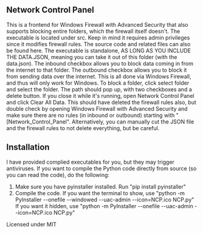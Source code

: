 ## Network Control Panel

This is a frontend for Windows Firewall with Advanced Security that also supports blocking entire folders, which the firewall itself doesn't.
The executable is located under src. Keep in mind it requires admin privileges since it modifies firewall rules.
The source code and related files can also be found here. The executable is standalone, AS LONG AS YOU INCLUDE THE DATA.JSON, meaning you can take it out of this folder (with the data.json).
The inbound checkbox allows you to block data coming in from the internet to that folder. The outbound checkbox allows you to block it from sending data over the internet. This is all done via Windows Firewall, and thus will only work for Windows.
To block a folder, click select folder and select the folder. The path should pop up, with two checkboxes and a delete button.
If you close it while it's running, open Network Control Panel and click Clear All Data. This should have deleted the firewall rules also, but double check by opening Windows Firewall with Advanced Security and make sure there are no rules (in inbound or outbound) starting with "[Network_Control_Panel". Alternatively, you can manually cut the JSON file and the firewall rules to not delete everything, but be careful.

## Installation

I have provided complied executables for you, but they may trigger antiviruses. If you want to compile the Python code directly from source (so you can read the code), do the following:

1. Make sure you have pyinstaller installed. Run "pip install pyinstaller"
2. Compile the code. If you want the terminal to show, use "python -m PyInstaller --onefile --windowed --uac-admin --icon=NCP.ico NCP.py" If you want it hidden, use "python -m PyInstaller --onefile --uac-admin --icon=NCP.ico NCP.py"

Licensed under MIT

